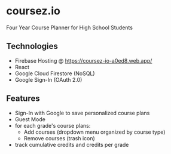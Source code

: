 # coursez.io
Four Year Course Planner for High School Students

## Technologies
* Firebase Hosting @ https://coursez-io-a0ed8.web.app/
* React
* Google Cloud Firestore (NoSQL)
* Google Sign-In (OAuth 2.0)

## Features
* Sign-In with Google to save personalized course plans
* Guest Mode
* for each grade's course plans:
    * Add courses (dropdown menu organized by course type)
    * Remove courses (trash icon)
* track cumulative credits and credits per grade

